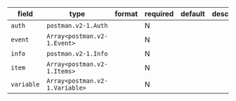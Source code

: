 | field | type | format | required | default | description |
|---|---|---|---|---|---|
| `auth` | `postman.v2-1.Auth` |  | N |  |  |
| `event` | `Array<postman.v2-1.Event>` |  | N |  |
| `info` | `postman.v2-1.Info` |  | N |  |  |
| `item` | `Array<postman.v2-1.Items>` |  | N |  |
| `variable` | `Array<postman.v2-1.Variable>` |  | N |  |
